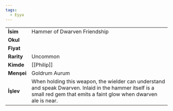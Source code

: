 ```yaml
---
tags:
  - Eşya
---  
```

  
|  |  |  
|---|---|  
| **İsim** | Hammer of Dwarven Friendship|  
| **Okul** | |  
| **Fiyat** | |  
| **Rarity** | Uncommon|  
| **Kimde** | [[Philip]]|  
| **Menşei** | Goldrum Aurum|  
| **İşlev** | When holding this weapon, the wielder can understand and speak Dwarven. Inlaid in the hammer itself is a small red gem that emits a faint glow when dwarven ale is near.|  

